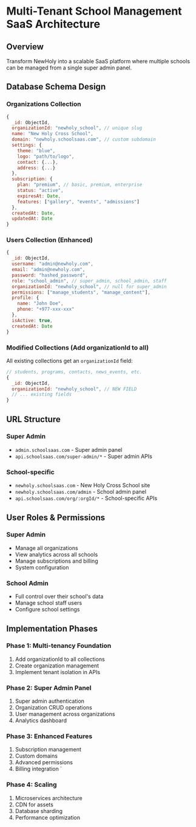 # Multi-Tenant School Management SaaS Architecture

## Overview
Transform NewHoly into a scalable SaaS platform where multiple schools can be managed from a single super admin panel.

## Database Schema Design

### Organizations Collection
```javascript
{
  _id: ObjectId,
  organizationId: "newholy_school", // unique slug
  name: "New Holy Cross School",
  domain: "newholy.schoolsaas.com", // custom subdomain
  settings: {
    theme: "blue",
    logo: "path/to/logo",
    contact: {...},
    address: {...}
  },
  subscription: {
    plan: "premium", // basic, premium, enterprise
    status: "active",
    expiresAt: Date,
    features: ["gallery", "events", "admissions"]
  },
  createdAt: Date,
  updatedAt: Date
}
```

### Users Collection (Enhanced)
```javascript
{
  _id: ObjectId,
  username: "admin@newholy.com",
  email: "admin@newholy.com",
  password: "hashed_password",
  role: "school_admin", // super_admin, school_admin, staff
  organizationId: "newholy_school", // null for super_admin
  permissions: ["manage_students", "manage_content"],
  profile: {
    name: "John Doe",
    phone: "+977-xxx-xxx"
  },
  isActive: true,
  createdAt: Date
}
```

### Modified Collections (Add organizationId to all)
All existing collections get an `organizationId` field:
```javascript
// students, programs, contacts, news_events, etc.
{
  _id: ObjectId,
  organizationId: "newholy_school", // NEW FIELD
  // ... existing fields
}
```

## URL Structure

### Super Admin
- `admin.schoolsaas.com` - Super admin panel
- `api.schoolsaas.com/super-admin/*` - Super admin APIs

### School-specific
- `newholy.schoolsaas.com` - New Holy Cross School site
- `newholy.schoolsaas.com/admin` - School admin panel
- `api.schoolsaas.com/org/:orgId/*` - School-specific APIs

## User Roles & Permissions

### Super Admin
- Manage all organizations
- View analytics across all schools
- Manage subscriptions and billing
- System configuration

### School Admin
- Full control over their school's data
- Manage school staff users
- Configure school settings

## Implementation Phases

### Phase 1: Multi-tenancy Foundation
1. Add organizationId to all collections
2. Create organization management
3. Implement tenant isolation in APIs

### Phase 2: Super Admin Panel
1. Super admin authentication
2. Organization CRUD operations
3. User management across organizations
4. Analytics dashboard

### Phase 3: Enhanced Features
1. Subscription management
2. Custom domains
3. Advanced permissions
4. Billing integration
`
### Phase 4: Scaling
1. Microservices architecture
2. CDN for assets
3. Database sharding
4. Performance optimization
